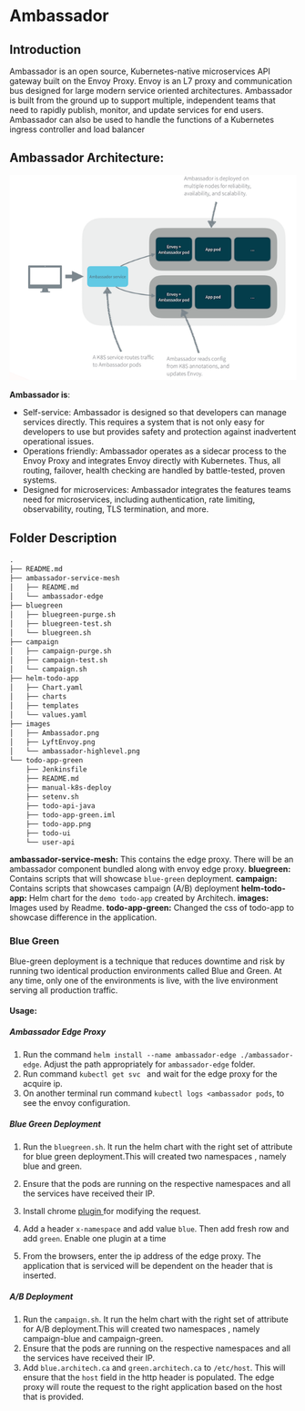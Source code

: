 # Ambassador

## Introduction
Ambassador is an open source, Kubernetes-native microservices API gateway built on the Envoy Proxy. Envoy is an L7 proxy and communication bus designed for large modern service
oriented architectures. Ambassador is built from the ground up to support multiple, independent teams that need to rapidly publish, monitor, and update services for end users.
Ambassador can also be used to handle the functions of a Kubernetes ingress controller and load balancer

## Ambassador Architecture:

![Ambassdor Architecture](./images/Ambassador.png)

**Ambassador is**:

+ Self-service: Ambassador is designed so that developers can manage services directly. This requires a system that is not only easy for developers to use but provides
    safety and protection against inadvertent operational issues.
+ Operations friendly: Ambassador operates as a sidecar process to the Envoy Proxy and integrates Envoy directly with Kubernetes. Thus, all routing, failover, health checking
    are handled by battle-tested, proven systems.
+ Designed for microservices:  Ambassador integrates the features teams need for microservices, including authentication, rate limiting, observability, routing,
    TLS termination, and more.

## Folder Description

```
.
├── README.md
├── ambassador-service-mesh
│   ├── README.md
│   └── ambassador-edge
├── bluegreen
│   ├── bluegreen-purge.sh
│   ├── bluegreen-test.sh
│   └── bluegreen.sh
├── campaign
│   ├── campaign-purge.sh
│   ├── campaign-test.sh
│   └── campaign.sh
├── helm-todo-app
│   ├── Chart.yaml
│   ├── charts
│   ├── templates
│   └── values.yaml
├── images
│   ├── Ambassador.png
│   ├── LyftEnvoy.png
│   └── ambassador-highlevel.png
└── todo-app-green
    ├── Jenkinsfile
    ├── README.md
    ├── manual-k8s-deploy
    ├── setenv.sh
    ├── todo-api-java
    ├── todo-app-green.iml
    ├── todo-app.png
    ├── todo-ui
    └── user-api
```

**ambassador-service-mesh:** This contains the edge proxy. There will be an ambassador component bundled along with envoy edge proxy.
**bluegreen:** Contains scripts that will showcase `blue-green` deployment.
**campaign:** Contains scripts that showcases campaign (A/B) deployment
**helm-todo-app:** Helm chart for the `demo todo-app` created by Architech.
**images:** Images used by Readme.
**todo-app-green:** Changed the css of todo-app to showcase difference in the application.

### Blue Green

Blue-green deployment is a technique that reduces downtime and risk by running two identical production environments called Blue and Green. At any time, only one of the
environments is live, with the live environment serving all production traffic.

#### Usage:
##### Ambassador Edge Proxy
1. Run the command `helm install --name ambassador-edge ./ambassador-edge`. Adjust the path appropriately for `ambassador-edge` folder.
2. Run command `kubectl get svc ` and wait for the edge proxy for the acquire ip.
3. On another terminal run command `kubectl logs <ambassador pods`, to see the envoy configuration.

##### Blue Green Deployment
1. Run the `bluegreen.sh`. It run the helm chart with the right set of attribute for blue green deployment.This will created
   two namespaces , namely blue and green.
2. Ensure that the pods are running on the respective namespaces and all the services have received their IP.
3. Install chrome  [ plugin ](https://chrome.google.com/webstore/detail/modify-headers-for-google/innpjfdalfhpcoinfnehdnbkglpmogdi) for modifying the request.

4. Add a header `x-namespace` and add value `blue`. Then add fresh row and add `green`. Enable one plugin at a time
5. From the browsers, enter the ip address of the edge proxy. The application that is serviced will be dependent on the header that is inserted.

##### A/B Deployment
1. Run the `campaign.sh`. It run the helm chart with the right set of attribute for A/B deployment.This will created
   two namespaces , namely campaign-blue and campaign-green.
2. Ensure that the pods are running on the respective namespaces and all the services have received their IP.
3. Add `blue.architech.ca` and `green.architech.ca` to `/etc/host`. This will ensure that the `host` field in the http header is populated. The edge proxy will route the request to the right application based on the host that is provided.
